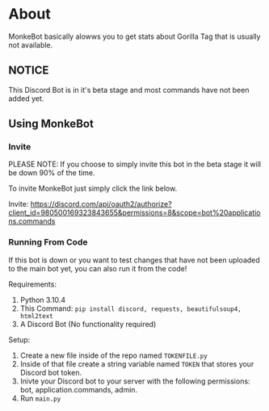 # About
MonkeBot basically alowws you to get stats about Gorilla Tag that is usually not available.

## NOTICE
This Discord Bot is in it's beta stage and most commands have not been added yet.

## Using MonkeBot

### Invite
PLEASE NOTE: If you choose to simply invite this bot in the beta stage it will be down 90% of the time.

To invite MonkeBot just simply click the link below.

Invite: https://discord.com/api/oauth2/authorize?client_id=980500169323843655&permissions=8&scope=bot%20applications.commands

### Running From Code
If this bot is down or you want to test changes that have not been uploaded to the main bot yet, you can also run it from the code!

Requirements:
1. Python 3.10.4
2. This Command: `pip install discord, requests, beautifulsoup4, html2text`
3. A Discord Bot (No functionality required)

Setup:
1. Create a new file inside of the repo named `TOKENFILE.py`
2. Inside of that file create a string variable named `TOKEN` that stores your Discord bot token.
3. Inivte your Discord bot to your server with the following permissions: bot, application.commands, admin.
4. Run `main.py`